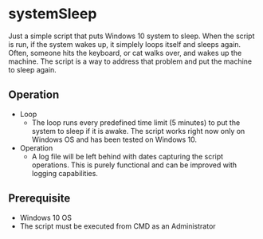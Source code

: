 # systemSleep
Just a simple script that puts Windows 10 system to sleep. When the script is run, if the system wakes up, it simplely loops itself and sleeps again. Often, someone hits the keyboard, or cat walks over, and wakes up the machine. The script is a way to address that problem and put the machine to sleep again.

## Operation
- Loop
  - The loop runs every predefined time limit (5 minutes) to put the system to sleep if it is awake. The script works right now only on Windows OS and has been tested on Windows 10.
- Operation
  - A log file will be left behind with dates capturing the script operations. This is purely functional and can be improved with logging capabilities.

## Prerequisite
- Windows 10 OS
- The script must be executed from CMD as an Administrator
